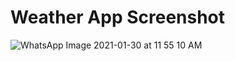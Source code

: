 # Weather App Screenshot
![WhatsApp Image 2021-01-30 at 11 55 10 AM](https://drive.google.com/file/d/1h49_ZmsMGOGi5vHovyDry37tXZWIiOhq/view?usp=sharing)

